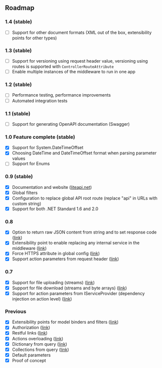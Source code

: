 ## Roadmap

### 1.4 (stable)
- [ ] Support for other document formats (XML out of the box, extensibility points for other types)

### 1.3 (stable)
- [ ] Support for versioning using request header value, versioning using routes is supported with `ControllerRouteAttribute`
- [ ] Enable multiple instances of the middleware to run in one app

### 1.2 (stable)
- [ ] Performance testing, performance improvements
- [ ] Automated integration tests

### 1.1 (stable)
- [ ] Support for generating OpenAPI documentation (Swagger)

### 1.0 Feature complete (stable)
- [x] Support for System.DateTimeOffset
- [x] Choosing DateTime and DateTimeOffset format when parsing parameter values
- [ ] Support for Enums

### 0.9 (stable)
- [x] Documentation and website ([liteapi.net](http://liteapi.net))
- [x] Global filters
- [x] Configuration to replace global API root route (replace "api" in URLs with custom string)
- [x] Support for both .NET Standard 1.6 and 2.0

### 0.8
- [x] Option to return raw JSON content from string and to set response code ([link](http://liteapi.net/docs/custom-response))
- [x] Extensibility point to enable replacing any internal service in the middleware ([link](http://liteapi.net/docs/replacing-internal-services))
- [x] Force HTTPS attribute in global config ([link](http://liteapi.net/docs/require-https))
- [x] Support action parameters from request header ([link](http://liteapi.net/docs/parameter-retrieving-from-header))

### 0.7
- [x] Support for file uploading (streams) ([link](http://liteapi.net/docs/files-upload-and-download))
- [x] Support for file download (streams and byte arrays) ([link](http://liteapi.net/docs/files-upload-and-download))
- [x] Support for action parameters from IServiceProvider (dependency injection on action level) ([link](http://liteapi.net/docs/parameter-retrieving-from-service-provider))

### Previous
- [x] Extensibility points for model binders and filters ([link](http://liteapi.net/docs/extensibility-points))
- [x] Authorization ([link](http://liteapi.net/docs/authorization))
- [x] Restful links ([link](http://liteapi.net/docs/action-matching))
- [x] Actions overloading ([link](http://liteapi.net/docs/action-overloading))
- [x] Dictionary from query ([link](http://liteapi.net/docs/parameters-retrieving-dictionaries))
- [x] Collections from query ([link](http://liteapi.net/docs/parameters-retrieving-collections))
- [x] Default parameters
- [x] Proof of concept
